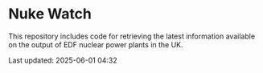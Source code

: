 # Nuke Watch

This repository includes code for retrieving the latest information available on the output of EDF nuclear power plants in the UK.

Last updated: 2025-06-01 04:32